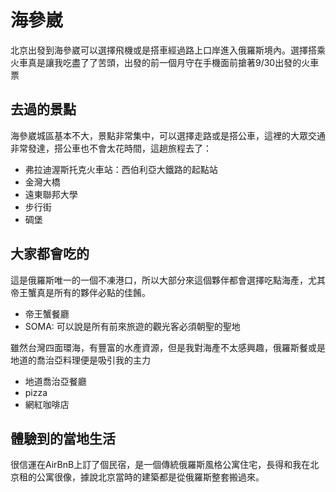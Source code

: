 # 海參崴

北京出發到海參崴可以選擇飛機或是搭車經過路上口岸進入俄羅斯境內。選擇搭乘火車真是讓我吃盡了了苦頭，出發的前一個月守在手機面前搶著9/30出發的火車票

## 去過的景點

海參崴城區基本不大，景點非常集中，可以選擇走路或是搭公車，這裡的大眾交通非常發達，搭公車也不會太花時間，這趟旅程去了：

- 弗拉迪渥斯托克火車站：西伯利亞大鐵路的起點站
- 金灣大橋
- 遠東聯邦大學
- 步行街
- 碉堡

## 大家都會吃的

這是俄羅斯唯一的一個不凍港口，所以大部分來這個夥伴都會選擇吃點海產，尤其帝王蟹真是所有的夥伴必點的佳餚。

- 帝王蟹餐廳
- SOMA: 可以說是所有前來旅遊的觀光客必須朝聖的聖地

雖然台灣四面環海，有豐富的水產資源，但是我對海產不太感興趣，俄羅斯餐或是地道的喬治亞料理便是吸引我的主力

- 地道喬治亞餐廳
- pizza
- 網紅咖啡店

## 體驗到的當地生活

很信運在AirBnB上訂了個民宿，是一個傳統俄羅斯風格公寓住宅，長得和我在北京租的公寓很像，據說北京當時的建築都是從俄羅斯整套搬過來。
